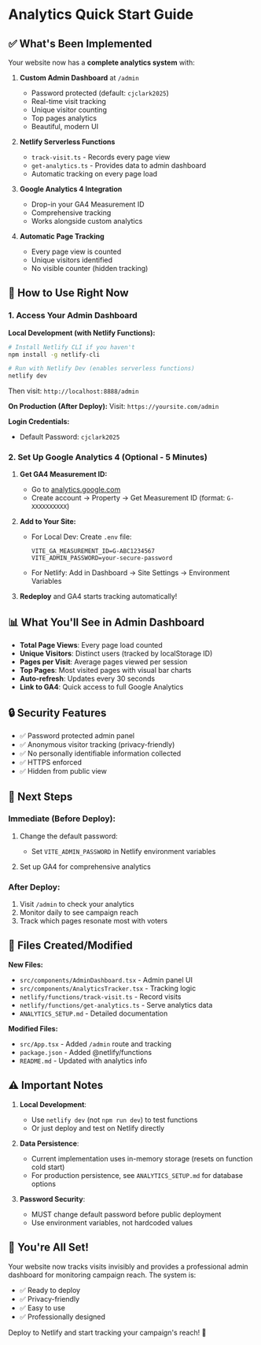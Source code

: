 # Analytics Quick Start Guide

## ✅ What's Been Implemented

Your website now has a **complete analytics system** with:

1. **Custom Admin Dashboard** at `/admin`
   - Password protected (default: `cjclark2025`)
   - Real-time visit tracking
   - Unique visitor counting
   - Top pages analytics
   - Beautiful, modern UI

2. **Netlify Serverless Functions**
   - `track-visit.ts` - Records every page view
   - `get-analytics.ts` - Provides data to admin dashboard
   - Automatic tracking on every page load

3. **Google Analytics 4 Integration**
   - Drop-in your GA4 Measurement ID
   - Comprehensive tracking
   - Works alongside custom analytics

4. **Automatic Page Tracking**
   - Every page view is counted
   - Unique visitors identified
   - No visible counter (hidden tracking)

## 🚀 How to Use Right Now

### 1. Access Your Admin Dashboard

**Local Development (with Netlify Functions):**
```bash
# Install Netlify CLI if you haven't
npm install -g netlify-cli

# Run with Netlify Dev (enables serverless functions)
netlify dev
```

Then visit: `http://localhost:8888/admin`

**On Production (After Deploy):**
Visit: `https://yoursite.com/admin`

**Login Credentials:**
- Default Password: `cjclark2025`

### 2. Set Up Google Analytics 4 (Optional - 5 Minutes)

1. **Get GA4 Measurement ID:**
   - Go to [analytics.google.com](https://analytics.google.com)
   - Create account → Property → Get Measurement ID (format: `G-XXXXXXXXXX`)

2. **Add to Your Site:**
   - For Local Dev: Create `.env` file:
     ```
     VITE_GA_MEASUREMENT_ID=G-ABC1234567
     VITE_ADMIN_PASSWORD=your-secure-password
     ```
   
   - For Netlify: Add in Dashboard → Site Settings → Environment Variables

3. **Redeploy** and GA4 starts tracking automatically!

## 📊 What You'll See in Admin Dashboard

- **Total Page Views**: Every page load counted
- **Unique Visitors**: Distinct users (tracked by localStorage ID)
- **Pages per Visit**: Average pages viewed per session
- **Top Pages**: Most visited pages with visual bar charts
- **Auto-refresh**: Updates every 30 seconds
- **Link to GA4**: Quick access to full Google Analytics

## 🔒 Security Features

- ✅ Password protected admin panel
- ✅ Anonymous visitor tracking (privacy-friendly)
- ✅ No personally identifiable information collected
- ✅ HTTPS enforced
- ✅ Hidden from public view

## 🎯 Next Steps

### Immediate (Before Deploy):
1. Change the default password:
   - Set `VITE_ADMIN_PASSWORD` in Netlify environment variables
   
2. Set up GA4 for comprehensive analytics

### After Deploy:
1. Visit `/admin` to check your analytics
2. Monitor daily to see campaign reach
3. Track which pages resonate most with voters

## 📝 Files Created/Modified

**New Files:**
- `src/components/AdminDashboard.tsx` - Admin panel UI
- `src/components/AnalyticsTracker.tsx` - Tracking logic
- `netlify/functions/track-visit.ts` - Record visits
- `netlify/functions/get-analytics.ts` - Serve analytics data
- `ANALYTICS_SETUP.md` - Detailed documentation

**Modified Files:**
- `src/App.tsx` - Added `/admin` route and tracking
- `package.json` - Added @netlify/functions
- `README.md` - Updated with analytics info

## ⚠️ Important Notes

1. **Local Development**: 
   - Use `netlify dev` (not `npm run dev`) to test functions
   - Or just deploy and test on Netlify directly

2. **Data Persistence**:
   - Current implementation uses in-memory storage (resets on function cold start)
   - For production persistence, see `ANALYTICS_SETUP.md` for database options

3. **Password Security**:
   - MUST change default password before public deployment
   - Use environment variables, not hardcoded values

## 🎉 You're All Set!

Your website now tracks visits invisibly and provides a professional admin dashboard for monitoring campaign reach. The system is:
- ✅ Ready to deploy
- ✅ Privacy-friendly
- ✅ Easy to use
- ✅ Professionally designed

Deploy to Netlify and start tracking your campaign's reach! 🚀


